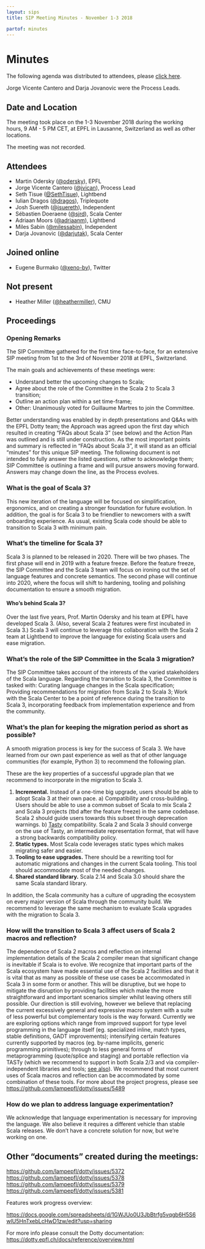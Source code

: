 ```yaml
---
layout: sips
title: SIP Meeting Minutes - November 1-3 2018

partof: minutes
---
```


# Minutes

The following agenda was distributed to attendees, please [click here](https://docs.google.com/spreadsheets/d/1JdTyAxqqKqXtiXnZBPTaesMrWk7lyTWna1VPL3N5KWo/edit?usp=sharing).


Jorge Vicente Cantero and Darja Jovanovic were the Process Leads.


## Date and Location
The meeting took place on the 1-3 November 2018 during the working hours, 9 AM - 5 PM CET, at EPFL in Lausanne, Switzerland as well as other locations.

The meeting was not recorded.


## Attendees

* Martin Odersky ([@odersky](https://github.com/odersky)), EPFL
* Jorge Vicente Cantero ([@jvican](https://github.com/jvican)), Process Lead
* Seth Tisue ([@SethTisue](https://github.com/SethTisue)), Lightbend
* Iulian Dragos ([@dragos](https://github.com/dragos)), Triplequote
* Josh Suereth ([@jsuereth](https://github.com/jsuereth)), Independent
* Sébastien Doeraene ([@sjrd](https://github.com/sjrd)), Scala Center
* Adriaan Moors ([@adriaanm](https://github.com/adriaanm)), Lightbend
* Miles Sabin ([@milessabin](https://github.com/milessabin)), Independent
* Darja Jovanovic ([@darjutak](https://github.com/darjutak)), Scala Center

## Joined online

* Eugene Burmako ([@xeno-by](https://github.com/xeno-by)), Twitter

## Not present

* Heather Miller ([@heathermiller](https://github.com/heathermiller)), CMU

## Proceedings
### Opening Remarks

The SIP Committee gathered for the first time face-to-face, for an extensive SIP meeting from 1st to the 3rd of November 2018 at EPFL, Switzerland.  

The main goals and achievements of these meetings were:

- Understand better the upcoming changes to Scala; 
- Agree about the role of the Committee in the Scala 2 to Scala 3 transition;
- Outline an action plan within a set time-frame;
- Other: Unanimously voted for Guillaume Martres to join the Committee.

Better understanding was enabled by in depth presentations and Q&As with the EPFL Dotty team; the Approach was agreed upon the first day which resulted in creating “FAQs about Scala 3” (see below) and the Action Plan was outlined and is still under construction.
As the most important points and summary is reflected in “FAQs about Scala 3”, it will stand as an official “minutes” for this unique SIP meeting.
The following document is not intended to fully answer the listed questions, rather to acknowledge them; SIP Committee is outlining a frame and will pursue answers moving forward. Answers may change down the line, as the Process evolves. 

### What is the goal of Scala 3?
This new iteration of the language will be focused on simplification, ergonomics, and on creating a stronger foundation for future evolution.
In addition,  the goal is for Scala 3 to be friendlier to newcomers with a swift onboarding experience.
As usual, existing Scala code should be able to transition to Scala 3 with minimum pain.


### What’s the timeline for Scala 3?
 Scala 3 is planned to be released in 2020. There will be two phases.
The first phase will end in 2019 with a feature freeze. Before the feature freeze, the SIP Committee and the Scala 3 team will focus on ironing out the set of language features and concrete semantics.
The second phase will continue into 2020, where the focus will shift to hardening, tooling and polishing documentation to ensure a smooth migration. 

#### Who’s behind Scala 3?
Over the last five years, Prof. Martin Odersky and his team at EPFL have developed Scala 3. (Also, several Scala 2 features were first incubated in Scala 3.)
Scala 3 will continue to leverage this collaboration with the Scala 2 team at Lightbend to improve the language for existing Scala users and ease migration. 


### What’s the role of the SIP Committee in the Scala 3 migration?
The SIP Committee takes account of the interests of the varied stakeholders of the Scala language. Regarding the transition to Scala 3, the Committee is tasked with:
Curating language changes in the Scala specification;
 Providing recommendations for migration from Scala 2 to Scala 3;
Work with the Scala Center to be a point of reference during the transition to Scala 3, incorporating feedback from implementation experience and from the community.

### What’s the plan for keeping the migration period as short as possible?
A smooth migration process is key for the success of Scala 3. We have learned from our own past experience as well as that of other language communities (for example, Python 3) to recommend the following plan.

These are the key properties of a successful upgrade plan that we recommend to incorporate in the migration to Scala 3.

1. **Incremental.** Instead of a one-time big upgrade, users should be able to adopt Scala 3 at their own pace.
  a) Compatibility and cross-building. Users should be able to use a common subset of Scala to mix Scala 2 and Scala 3 projects (tbd after the feature freeze) in the same codebase. Scala 2 should guide users towards this subset through deprecation warnings.
  b) [Tasty](https://www.scala-lang.org/blog/2018/04/30/in-a-nutshell.html) compatibility. Scala 2 and Scala 3 should converge on the use of Tasty, an intermediate representation format, that will have a strong backwards compatibility policy.
2. **Static types.** Most Scala code leverages static types which makes migrating safer and easier.
3. **Tooling to ease upgrades.** There should be a rewriting tool for automatic migrations and changes in the current Scala tooling. This tool should accommodate most of the needed changes.
4. **Shared standard library.** Scala 2.14 and Scala 3.0 should share the same Scala standard library.

In addition, the Scala community has a culture of upgrading the ecosystem on every major version of Scala through the community build. We  recommend to leverage the same mechanism to evaluate Scala upgrades with the migration to Scala 3.

### How will the transition to Scala 3 affect users of Scala 2 macros and reflection?

The dependence of Scala 2 macros and reflection on internal implementation details of the Scala 2 compiler mean that significant change is inevitable if Scala is to evolve.
We recognize that important parts of the Scala ecosystem have made essential use of the Scala 2 facilities and that it is vital that as many as possible of these use cases be accommodated in Scala 3 in some form or another. This will be disruptive, but we hope to mitigate the disruption by providing facilities which make the more straightforward and important scenarios simpler whilst leaving others still possible.
Our direction is still evolving, however we believe that replacing the current excessively general and expressive macro system with a suite of less powerful but complementary tools is the way forward.
Currently we are exploring options which range from improved support for type level programming in the language itself (eg. specialized inline, match types, stable definitions, GADT improvements); intensifying certain features currently supported by macros (eg. by-name implicits, generic programming primitives); through to less general forms of metaprogramming (quote/splice and staging) and portable reflection via TASTy (which we recommend to support in both Scala 2/3 and via compiler-independent libraries and tools; [see also](https://github.com/scalacenter/advisoryboard/pull/40)). We recommend that most current uses of Scala macros and reflection can be accommodated by some combination of these tools.
For more about the project progress, please see https://github.com/lampepfl/dotty/issues/5489

### How do we plan to address language experimentation?
We acknowledge that language experimentation is necessary for improving the language. We also believe it requires a different vehicle than stable Scala releases. We don’t have a concrete solution for now, but we’re working on one.

## Other “documents” created during the meetings:

https://github.com/lampepfl/dotty/issues/5372
https://github.com/lampepfl/dotty/issues/5378
https://github.com/lampepfl/dotty/issues/5379
https://github.com/lampepfl/dotty/issues/5381

Features work progress overview:

https://docs.google.com/spreadsheets/d/1GWJUo0U3JbBtrfg5vqgb6H5S6wlU5HnTxebLcHwD1zw/edit?usp=sharing 

For more info please consult the Dotty documentation:
https://dotty.epfl.ch/docs/reference/overview.html 

